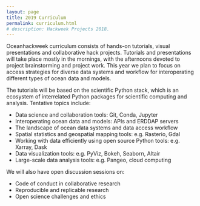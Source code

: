 ```yaml
---
layout: page
title: 2019 Curriculum
permalink: curriculum.html
# description: Hackweek Projects 2018.
---
```


Oceanhackweek curriculum consists of hands-on tutorials, visual presentations and collaborative hack projects. Tutorials and presentations will take place mostly in the mornings, with the afternoons devoted to project brainstorming and project work. This year we plan to focus on access strategies for diverse data systems and workflow for interoperating different types of ocean data and models.

The tutorials will be based on the scientific Python stack, which is an ecosystem of interrelated Python packages for scientific computing and analysis. Tentative topics include:
- Data science and collaboration tools: Git, Conda, Jupyter
- Interoperating ocean data and models: APIs and ERDDAP servers
- The landscape of ocean data systems and data access workflow
- Spatial statistics and geospatial mapping tools: e.g. Rasterio, Gdal
- Working with data efficiently using open source Python tools: e.g. Xarray, Dask
- Data visualization tools: e.g. PyViz, Bokeh, Seaborn, Altair
- Large-scale data analysis tools: e.g. Pangeo, cloud computing

We will also have open discussion sessions on:
- Code of conduct in collaborative research
- Reproducible and replicable research
- Open science challenges and ethics
